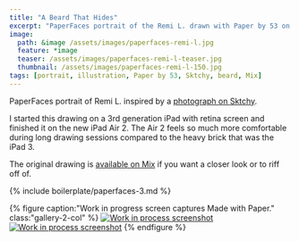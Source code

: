 ```yaml
---
title: "A Beard That Hides"
excerpt: "PaperFaces portrait of the Remi L. drawn with Paper by 53 on an iPad."
image: 
  path: &image /assets/images/paperfaces-remi-l.jpg 
  feature: *image
  teaser: /assets/images/paperfaces-remi-l-teaser.jpg
  thumbnail: /assets/images/paperfaces-remi-l-150.jpg
tags: [portrait, illustration, Paper by 53, Sktchy, beard, Mix]
---
```


PaperFaces portrait of Remi L. inspired by a [photograph on Sktchy](http://sktchy.com/wIZBLC ).

I started this drawing on a 3rd generation iPad with retina screen and finished it on the new iPad Air 2. The Air 2 feels so much more comfortable during long drawing sessions compared to the heavy brick that was the iPad 3.

The original drawing is [available on Mix](https://mix.fiftythree.com/11098-Michael-Rose/513427) if you want a closer look or to riff off of.

{% include boilerplate/paperfaces-3.md %}

{% figure caption:"Work in progress screen captures Made with Paper." class:"gallery-2-col" %}
[![Work in process screenshot](/assets/images/paperfaces-remi-l-process-1-600.jpg)](/assets/images/paperfaces-remi-l-process-1-lg.jpg) [![Work in process screenshot](/assets/images/paperfaces-remi-l-process-2-600.jpg)](/assets/images/paperfaces-remi-l-process-2-lg.jpg)
{% endfigure %}
